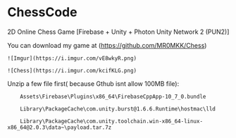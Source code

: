 # ChessCode
2D Online Chess Game  [Firebase + Unity + Photon Unity Network 2 (PUN2)] 


You can download my game at (https://github.com/MR0MKK/Chess)  

    ![Imgur](https://i.imgur.com/vE8wkyR.png)

    ![Chess](https://i.imgur.com/kcifKLG.png)

Unzip a few file first( because Gthub isnt allow 100MB file):         

        Assets\Firebase\Plugins\x86_64\FirebaseCppApp-10_7_0.bundle
        
        Library\PackageCache\com.unity.burst@1.6.6.Runtime\hostmac\lld 
        
        Library\PackageCache\com.unity.toolchain.win-x86_64-linux-x86_64@2.0.3\data~\payload.tar.7z
